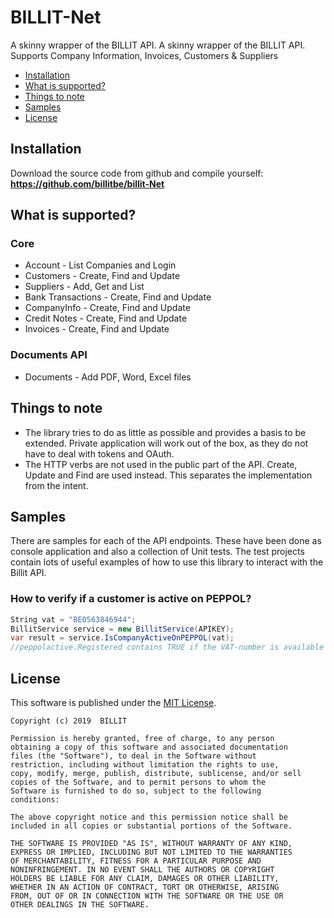 BILLIT-Net
========
A skinny wrapper of the BILLIT API. A skinny wrapper of the BILLIT API. Supports Company Information, Invoices, Customers & Suppliers

* [Installation](#installation)
* [What is supported?](#what-is-supported)
* [Things to note](#things-to-note)
* [Samples](#samples)
* [License](#license)

## Installation

Download the source code from github and compile yourself: **https://github.com/billitbe/billit-Net**


## What is supported?
### Core
* Account - List Companies and Login
* Customers - Create, Find and Update
* Suppliers - Add, Get and List
* Bank Transactions - Create, Find and Update
* CompanyInfo - Create, Find and Update
* Credit Notes - Create, Find and Update
* Invoices - Create, Find and Update

### Documents API
* Documents - Add PDF, Word, Excel files

## Things to note
* The library tries to do as little as possible and provides a basis to be extended. Private application will work out of the box, as they do not have to deal with tokens and OAuth.
* The HTTP verbs are not used in the public part of the API. Create, Update and Find are used instead. This separates the implementation from the intent.


## Samples
There are samples for each of the API endpoints. These have been done as console application and also a collection of Unit tests. The test projects contain lots of useful examples of how to use this library to interact with the Billit API.

### How to verify if a customer is active on PEPPOL?
```csharp
String vat = "BE0563846944";
BillitService service = new BillitService(APIKEY);
var result = service.IsCompanyActiveOnPEPPOL(vat);
//peppolactive.Registered contains TRUE if the VAT-number is available on PEPPOL
```

## License

This software is published under the [MIT License](http://en.wikipedia.org/wiki/MIT_License).

	Copyright (c) 2019  BILLIT

	Permission is hereby granted, free of charge, to any person
	obtaining a copy of this software and associated documentation
	files (the "Software"), to deal in the Software without
	restriction, including without limitation the rights to use,
	copy, modify, merge, publish, distribute, sublicense, and/or sell
	copies of the Software, and to permit persons to whom the
	Software is furnished to do so, subject to the following
	conditions:

	The above copyright notice and this permission notice shall be
	included in all copies or substantial portions of the Software.

	THE SOFTWARE IS PROVIDED "AS IS", WITHOUT WARRANTY OF ANY KIND,
	EXPRESS OR IMPLIED, INCLUDING BUT NOT LIMITED TO THE WARRANTIES
	OF MERCHANTABILITY, FITNESS FOR A PARTICULAR PURPOSE AND
	NONINFRINGEMENT. IN NO EVENT SHALL THE AUTHORS OR COPYRIGHT
	HOLDERS BE LIABLE FOR ANY CLAIM, DAMAGES OR OTHER LIABILITY,
	WHETHER IN AN ACTION OF CONTRACT, TORT OR OTHERWISE, ARISING
	FROM, OUT OF OR IN CONNECTION WITH THE SOFTWARE OR THE USE OR
	OTHER DEALINGS IN THE SOFTWARE.
